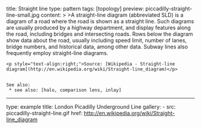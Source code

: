 title: Straight line
type: pattern
tags: [topology]
preview: piccadilly-straight-line-small.jpg
content: >
    >A straight-line diagram (abbreviated SLD) is a diagram of a road where the road is shown as a straight line. Such diagrams are usually produced by a highway department, and display features along the road, including bridges and intersecting roads. Rows below the diagram show data about the road, usually including speed limit, number of lanes, bridge numbers, and historical data, among other data. Subway lines also frequently employ straight-line diagrams.
    
    <p style="text-align:right;">Source: [Wikipedia - Straight-line diagram](http://en.wikipedia.org/wiki/Straight-line_diagram)</p>
    
    
    See also:
     * see also: [halo, comparison lens, inlay]
---
type: example
title: London Picadilly Underground Line
gallery:
    - src: piccadilly-straight-line.gif
      href: http://en.wikipedia.org/wiki/Straight-line_diagram

